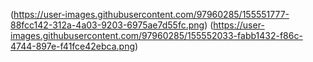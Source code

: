 (https://user-images.githubusercontent.com/97960285/155551777-88fcc142-312a-4a03-9203-6975ae7d55fc.png)
(https://user-images.githubusercontent.com/97960285/155552033-fabb1432-f86c-4744-897e-f41fce42ebca.png)
